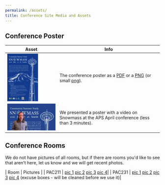 ```yaml
---
permalink: /assets/
title: Conference Site Media and Assets
---
```


## Conference Poster

| Asset         | Info     |
|--------------|-----------|
| <img src="/assets/images/poster/snowmass-blue-small.png" alt="Poster" width="100"/> | The conference poster as a [PDF](/assets/images/poster/snowmass-blue_final.pdf) or a [PNG](/assets/images/poster/snowmass-blue_final.png) (or small [png](/assets/images/poster/snowmass-blue-small.png)).    |
| [![APS Poster Video](/assets/images/aps-poster-thumbnail.png)](https://youtu.be/YaPOujcAxYg) | We presented a poster with a video on Snowmass at the APS April conference (less than 3 minutes). |

## Conference Rooms

We do not have pictures of all rooms, but if there are rooms you'd like to see that aren't here, let us know and we will get recent photos.

| Room | Pictures |
| PAC211 | [pic 1](/assets/rooms/PAC211/pic1.jpg) [pic 2](/assets/rooms/PAC211/pic2.jpg) [pic 3](/assets/rooms/PAC211/pic3.jpg) [pic 4](/assets/rooms/PAC211/pic4.jpg)|
| PAC231 | [pic 1](/assets/rooms/PAC231/pic1.jpg) [pic 2](/assets/rooms/PAC231/pic2.jpg) [pic 3](/assets/rooms/PAC231/pic3.jpg) [pic 4](/assets/rooms/PAC231/pic4.jpg) (excuse boxes - will be cleaned before we use it)|
